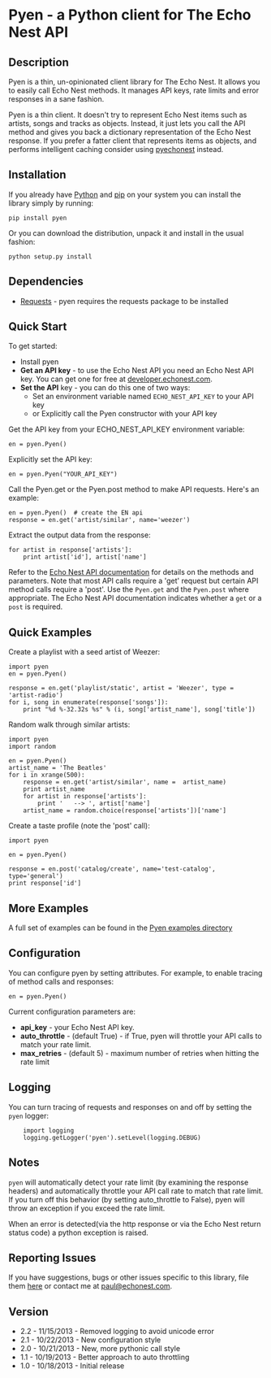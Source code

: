 # Pyen - a Python client for The Echo Nest API

## Description

Pyen is a thin, un-opinionated client library for The Echo Nest. It allows you to easily call Echo Nest methods. It manages API keys, rate limits and error responses in a sane fashion. 

Pyen is a thin client. It doesn't try to represent Echo Nest items such as artists, songs and tracks as objects. Instead, it just lets you call the API method and gives you back a dictionary representation of the Echo Nest response.  If you prefer a fatter client that represents items as objects, and performs intelligent caching consider using [pyechonest](http://github.com/echonest/pyechonest) instead.

## Installation
If you already have [Python](http://www.python.org/) and [pip](http://www.pip-installer.org/) on your system you can install
the library simply by running:

    pip install pyen
    
Or you can download the distribution, unpack it and install in the usual fashion:

    python setup.py install


## Dependencies

- [Requests](https://github.com/kennethreitz/requests) - pyen requires the requests package to be installed


## Quick Start
To get started:

- Install pyen
- **Get an API key** - to use the Echo Nest API you need an Echo Nest API key.  You can get one for free at [developer.echonest.com](http://developer.echonest.com).
- **Set the API** key - you can do this one of two ways:
   - Set an environment variable named `ECHO_NEST_API_KEY` to your API key
   - or Explicitly call the Pyen constructor with your API key 
   
Get the API key from your ECHO_NEST_API_KEY environment variable:
   
    en = pyen.Pyen()

Explicitly set the API key:

    en = pyen.Pyen("YOUR_API_KEY")
    
Call the Pyen.get or the Pyen.post method to make API requests. Here's an example:

    en = pyen.Pyen()  # create the EN api
    response = en.get('artist/similar', name='weezer')

Extract the output data from the response:

    for artist in response['artists']:
        print artist['id'], artist['name']
        
Refer to the [Echo Nest API documentation](http://developer.echonest.com/docs/v4) for details on the methods and parameters.
Note that most API calls require a 'get' request but certain API method calls require a 'post'. Use the ```Pyen.get``` and
the ```Pyen.post``` where appropriate.  The Echo Nest API documentation indicates whether a `get` or a `post` is required.
   
## Quick Examples

Create a playlist with a seed artist of Weezer:

    import pyen
    en = pyen.Pyen()
    
    response = en.get('playlist/static', artist = 'Weezer', type = 'artist-radio')
    for i, song in enumerate(response['songs']):
        print "%d %-32.32s %s" % (i, song['artist_name'], song['title'])


Random walk through similar artists:

    import pyen
    import random

    en = pyen.Pyen()
    artist_name = 'The Beatles'
    for i in xrange(500):
        response = en.get('artist/similar', name =  artist_name)
        print artist_name
        for artist in response['artists']:
            print '   --> ', artist['name']
        artist_name = random.choice(response['artists'])['name']



Create a taste profile (note the 'post' call):

    import pyen

    en = pyen.Pyen()

    response = en.post('catalog/create', name='test-catalog', type='general')
    print response['id']
  
## More Examples
A full set of examples can be found in the [Pyen examples directory](https://github.com/plamere/pyen/tree/master/examples)  



## Configuration
You can configure pyen by setting attributes. For example, to enable tracing of method calls and responses:
    
    en = pyen.Pyen()

Current configuration parameters are:

- **api_key** - your Echo Nest API key.
- **auto_throttle** - (default True) - if True, pyen will throttle your API calls to match your rate limit.
- **max_retries** - (default 5) - maximum number of retries when hitting the rate limit

## Logging
You can turn tracing of requests and responses on and off by setting the `pyen` logger:

        import logging
        logging.getLogger('pyen').setLevel(logging.DEBUG)

## Notes
`pyen` will automatically detect your rate limit (by examining the response headers) and automatically throttle your API call rate to match that rate limit. If you turn off this behavior (by setting auto_throttle to False), pyen will throw an exception if you exceed the rate limit.

When an error is detected(via the http response or via the Echo Nest return status code) a python exception is raised.

## Reporting Issues

If you have suggestions, bugs or other issues specific to this library, file them [here](https://github.com/plamere/pyen/issues) or contact me
at [paul@echonest.com](mailto:paul@echonest.com).

## Version
- 2.2 - 11/15/2013 - Removed logging to avoid unicode error
- 2.1 - 10/22/2013 - New configuration style
- 2.0 - 10/21/2013 - New, more pythonic call style
- 1.1 - 10/19/2013 - Better approach to auto throttling
- 1.0 - 10/18/2013 - Initial release

